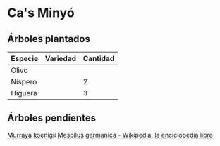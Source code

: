 # Ca's Minyó

## Árboles plantados

| Especie | Variedad | Cantidad |
| :--- | :--- | :--- |
| Olivo |  |  |
| Níspero |  | 2 |
| Higuera |  | 3 |

## Árboles pendientes

[Murraya koenigii](https://es.wikipedia.org/wiki/Murraya_koenigii)
[Mespilus germanica - Wikipedia, la enciclopedia libre](https://es.wikipedia.org/wiki/Mespilus_germanica)



